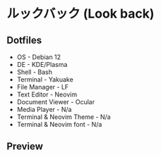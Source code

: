 # ルックバック (Look back)

## Dotfiles
- OS - Debian 12
- DE - KDE/Plasma
- Shell - Bash 
- Terminal - Yakuake
- File Manager - LF
- Text Editor - Neovim
- Document Viewer - Ocular
- Media Player - N/a
- Terminal & Neovim Theme - N/a 
- Terminal & Neovim font - N/a

## Preview

